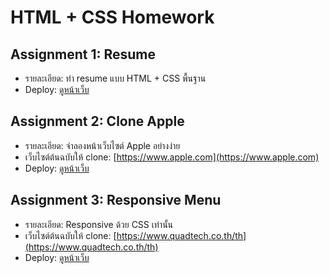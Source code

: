 # HTML + CSS Homework 

## Assignment 1: Resume
- รายละเอียด: ทำ resume แบบ HTML + CSS พื้นฐาน
- Deploy: [ดูหน้าเว็บ](https://kaopancha.github.io/HTML-CSS-Homework/Assignment-1-Resume)

## Assignment 2: Clone Apple
- รายละเอียด: จำลองหน้าเว็บไซต์ Apple อย่างง่าย
- เว็บไซต์ต้นฉบับให้ clone: [https://www.apple.com](https://www.apple.com)
- Deploy: [ดูหน้าเว็บ](https://kaopancha.github.io/HTML-CSS-Homework/Assignment-2-Clone-Apple)

## Assignment 3: Responsive Menu
- รายละเอียด: Responsive ด้วย CSS เท่านั้น
- เว็บไซต์ต้นฉบับให้ clone: [https://www.quadtech.co.th/th](https://www.quadtech.co.th/th)
- Deploy: [ดูหน้าเว็บ](https://kaopancha.github.io/HTML-CSS-Homework/Assignment-3-Responsive)
